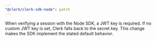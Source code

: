 ```yaml
---
"@clerk/clerk-sdk-node": patch
---
```


When verifying a session with the Node SDK, a JWT key is required. If no custom JWT key is set, Clerk falls back to the secret key. This change makes the SDK implement the stated default behavior.
